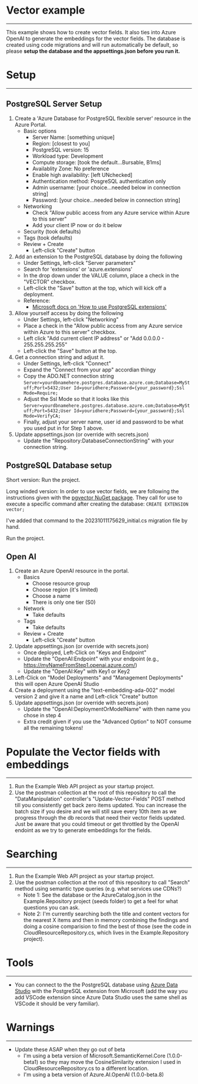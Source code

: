 # Vector example
---
This example shows how to create vector fields.  It also ties into Azure OpenAI to generate the embeddings for the vector fields.
The database is created using code migrations and will run automatically be default, so please **setup the database and 
the appsettings.json before you run it.**


# Setup
---
## PostgreSQL Server Setup
1. Create a 'Azure Database for PostgreSQL flexible server' resource in the Azure Portal.
   - Basic options
      - Server Name: [something unique]
      - Region: [closest to you]
      - PostgreSQL version: 15
      - Workload type: Development
      - Compute storage: [took the default...Bursable, B1ms]
      - Availablity Zone: No preference
      - Enable high availability: [left UNchecked]
      - Authentication method: PosgreSQL authentication only
      - Admin username: [your choice...needed below in connection string]
      - Password: [your choice...needed below in connection string]
   - Networking
      - Check "Allow public access from any Azure service within Azure to this server"
      - Add your client IP now or do it below
   - Security (took defaults)
   - Tags (took defaults)
   - Review + Create
      - Left-click "Create" button
2. Add an extension to the PostgreSQL database by doing the following
   - Under Settings, left-click "Server parameters"
   - Search for 'extensions' or 'azure.extensions'
   - In the drop down under the VALUE column, place a check in the "VECTOR" checkbox.
   - Left-click the "Save" button at the top, which will kick off a deployment.
   - Reference:
	 - [Microsoft docs on 'How to use PostgreSQL extensions'](https://learn.microsoft.com/en-us/azure/postgresql/flexible-server/concepts-extensions#how-to-use-postgresql-extensions)
3. Allow yourself access by doing the following
   - Under Settings, left-click "Networking"
   - Place a check in the "Allow public access from any Azure service within Azure to this server" checkbox.
   - Left click "Add current client IP address" or "Add 0.0.0.0 - 255.255.255.255" 
   - Left-click the "Save" button at the top.
4. Get a connection string and adjust it.
   - Under Settings, left-click "Connect"
   - Expand the "Connect from your app" accordian thingy
   - Copy the ADO.NET connection string ```Server=yourdbnamehere.postgres.database.azure.com;Database=MyStuff;Port=5432;User Id=youridhere;Password={your_password};Ssl Mode=Require;```
   - Adjust the Ssl Mode so that it looks like this ```Server=yourdbnamehere.postgres.database.azure.com;Database=MyStuff;Port=5432;User Id=youridhere;Password={your_password};Ssl Mode=VerifyCA;```
   - Finally, adjust your server name, user id and password to be what you used put in for Step 1 above.
5. Update appsettings.json (or override with secrets.json)
   - Update the "Repository:DatabaseConnectionString" with your connection string.
 
## PostgreSQL Database setup
Short version:
Run the project.

Long winded version:
In order to use vector fields, we are following the instructions given with the 
[pgvector NuGet package](https://github.com/pgvector/pgvector-dotnet#entity-framework-core).
They call for use to execute a specific command after creating the database:
```CREATE EXTENSION vector;```

I've added that command to the 20231011175629_initial.cs migration file by hand.

Run the project.

## Open AI
1. Create an Azure OpenAI resource in the portal.
   - Basics
       - Choose resource group
       - Choose region (it's limited)
       - Choose a name
       - There is only one tier (S0)
   - Network
      - Take defaults 
   - Tags
      - Take defaults 
   - Review + Create
      - Left-click "Create" button
2. Update appsettings.json (or override with secrets.json)
   - Once deployed, Left-Click on "Keys and Endpoint" 
   - Update the "OpenAI:Endpoint" with your endpoint (e.g., https://myNameFromStep1.openai.azure.com/) 
   - Update the "OpenAI:Key" with Key1 or Key2
3. Left-Click on "Model Deployments" and "Management Deployments" this will open Azure OpenAI Studio
4. Create a deployment using the "text-embedding-ada-002" model version 2 and give it a name and Left-click "Create" button
5. Update appsettings.json (or override with secrets.json)
   - Update the "OpenAI:DeploymentOrModelName" with then name you chose in step 4
   - Extra credit given if you use the "Advanced Option" to NOT consume all the remaining tokens!

# Populate the Vector fields with embeddings
---
1. Run the Example Web API project as your startup project.
2. Use the postman collection at the root of this repository to call the "DataManipulation" controller's "Update-Vector-Fields" POST method 
   till you consistently get back zero items updated.  You can increase the batch size if you desire and we will still save every 10th item 
   as we progress through the db records that need their vector fields updated.  Just be aware that you could timeout or get throttled by
   the OpenAI endoint as we try to generate embeddings for the fields.

# Searching
---
1. Run the Example Web API project as your startup project.
2. Use the postman collection at the root of this repository to call "Search" method using semantic type queries (e.g. what services use CDNs?)
   - Note 1: See the database or the AzureCatalog.json in the Example.Repository project (seeds folder) to get a feel for what questions you can ask.
   - Note 2: I'm currently searching both the title and content vectors for the nearest X items and then in memory combining the findings and
             doing a cosine comparision to find the best of those (see the code in CloudResourceRepository.cs, which lives in the Example.Repository project).

# Tools
---
- You can connect to the the PostgreSQL database using [Azure Data Studio](https://learn.microsoft.com/en-us/sql/azure-data-studio/download-azure-data-studio?view=sql-server-ver16&tabs=redhat-install%2Credhat-uninstall) 
  with the PostgreSQL extension from Microsoft (add the way you add VSCode extension since Azure Data Studio uses the same shell as VSCode it should be very familiar).

# Warnings
---
- Update these ASAP when they go out of beta
   - I'm using a beta version of Microsoft.SemanticKernel.Core (1.0.0-beta1) so they may move the CosineSimilarity extension I used in CloudResourceRepository.cs to a different location.
   - I'm using a beta version of Azure.AI.OpenAI (1.0.0-beta.8)
  



